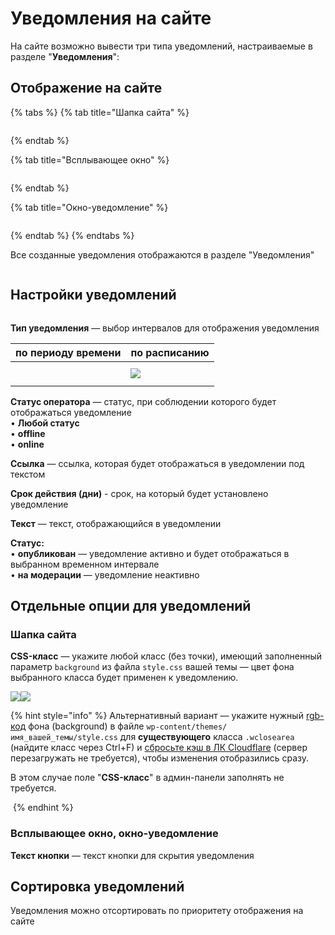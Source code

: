 # Уведомления на сайте

На сайте возможно вывести три типа уведомлений, настраиваемые в разделе "**Уведомления**":

## Отображение на сайте

{% tabs %}
{% tab title="Шапка сайта" %}
<figure><img src="../../.gitbook/assets/изображение (109).png" alt=""><figcaption></figcaption></figure>
{% endtab %}

{% tab title="Всплывающее окно" %}
<figure><img src="../../.gitbook/assets/изображение (83).png" alt=""><figcaption></figcaption></figure>
{% endtab %}

{% tab title="Окно-уведомление" %}
<figure><img src="../../.gitbook/assets/изображение (127).png" alt=""><figcaption></figcaption></figure>
{% endtab %}
{% endtabs %}

Все созданные уведомления отображаются в разделе "Уведомления"

<figure><img src="../../.gitbook/assets/изображение (141).png" alt=""><figcaption></figcaption></figure>

## Настройки уведомлений

<figure><img src="../../.gitbook/assets/изображение (5).png" alt=""><figcaption></figcaption></figure>

**Тип уведомления** — выбор интервалов для отображения уведомления

| по периоду времени                                                                                | по расписанию                                     |
| ------------------------------------------------------------------------------------------------- | ------------------------------------------------- |
| <p></p><p><img src="../../.gitbook/assets/изображение (187).png" alt="" data-size="original"></p> | ![](<../../.gitbook/assets/изображение (64).png>) |

**Статус оператора** — статус, при соблюдении которого будет отображаться уведомление\
• **Любой статус**\
• **offline**\
• **online**

**Ссылка** — ссылка, которая будет отображаться в уведомлении под текстом

**Срок действия (дни)** - срок, на который будет установлено уведомление

**Текст** — текст, отображающийся в уведомлении

**Статус:**\
• **опубликован** — уведомление активно и будет отображаться в выбранном временном интервале\
• **на модерации** — уведомление неактивно

## Отдельные опции для уведомлений

### **Шапка сайта**

**CSS-класс** — укажите любой класс (без точки), имеющий заполненный параметр `background` из файла `style.css` вашей темы — цвет фона выбранного класса будет применен к уведомлению.

![](<../../.gitbook/assets/image (2158).png>)![](<../../.gitbook/assets/image (2159).png>)

{% hint style="info" %}
Альтернативный вариант — укажите нужный [rgb-код](https://colorscheme.ru/) фона (background) в файле `wp-content/themes/имя_вашей_темы/style.css` для **существующего** класса `.wclosearea` (найдите класс через Ctrl+F) и [сбросьте кэш в ЛК Cloudflare](https://premium.gitbook.io/main/osnovnye-nastroiki/faq/kak-sbrosit-kesh-v-cloudflare) (сервер перезагружать не требуется), чтобы изменения отобразились сразу.

В этом случае поле "**CSS-класс**" в админ-панели заполнять не требуется.

<img src="../../.gitbook/assets/image (1690).png" alt="" data-size="original">
{% endhint %}

### **Всплывающее окно, окно-уведомление**&#x20;

**Текст кнопки** — текст кнопки для скрытия уведомления

## Сортировка уведомлений

Уведомления можно отсортировать по приоритету отображения на сайте

<figure><img src="../../.gitbook/assets/изображение (130).png" alt=""><figcaption></figcaption></figure>
